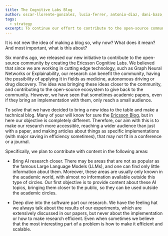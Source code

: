 ```yaml
---
title: The Cognitive Labs Blog
author: oscar-llorente-gonzalez, lucia-ferrer, antonio-diaz, dani-bazo, alvaro
tags:
  - strategy
excerpt: To continue our effort to contribute to the open-source community we would like to present the Cognitive Labs Blog, our new channel to communicate about the research we are doing, trying to bring closer our technology to the public.
---
```


It is not new the idea of making a blog so, why now? What does it mean? And most important, what is this about?

Six months ago, we released our new initiative to contribute to the open-source community by creating the Ericsson Cognitive Labs. We believed that since we are working in cutting edge technology, such as Graph Neural Networks or Explainability, our research can benefit the community, having the possibility of applying it in fields as medicine, autonomous driving or drug discovery. The idea was bringing these ideas closer to the community, and contributing to the open-source ecosystem to give back to the community. However, we have seen that sometimes academic papers, even if they bring an implementation with them, only reach a small audience.

To solve that we have decided to bring a new idea to the table and make a technical blog. Many of your will know for sure the [Ericsson Blog](https://www.ericsson.com/en/blog), but in here our objective is completely different. Therefore, our aim with this is to make our research more accessible, reaching a wider audience than just with a paper, and making articles about things as specific implementations (with major saving in efficiency sometimes), that may not fit in a conference or a journal. 

Specifically, we plan to contribute with content in the following areas:

- Bring AI research closer. There may be areas that are not as popular as the famous Large Language Models (LLMs), and one can find only little information about them. Moreover, these areas are usually only known in the academic world, with almost no information available outside this type of circles. Our first objective is to provide content about these AI topics, bringing them closer to the public, so they can be used outside the academic circles.

- Deep dive into the software part our research. We have the feeling hat we always talk about the results of our experiments, which are extensively discussed in our papers, but never about the implementation or how to make research efficient. Even when sometimes we believe that the most interesting part of a problem is how to make it efficient and scalable. 